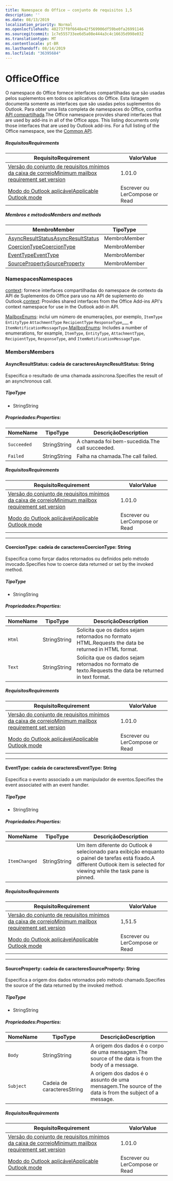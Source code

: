 ```yaml
---
title: Namespace do Office – conjunto de requisitos 1,5
description: ''
ms.date: 08/13/2019
localization_priority: Normal
ms.openlocfilehash: 402737f0f6648e42f569906df59be0fa26991146
ms.sourcegitcommit: 1c7e555733ee6d5a08e444a3c4c16635d998e032
ms.translationtype: MT
ms.contentlocale: pt-BR
ms.lasthandoff: 08/14/2019
ms.locfileid: "36395684"
---
```

# <a name="office"></a><span data-ttu-id="a8867-102">Office</span><span class="sxs-lookup"><span data-stu-id="a8867-102">Office</span></span>

<span data-ttu-id="a8867-p101">O namespace do Office fornece interfaces compartilhadas que são usadas pelos suplementos em todos os aplicativos do Office. Esta listagem documenta somente as interfaces que são usadas pelos suplementos do Outlook. Para obter uma lista completa de namespaces do Office, confira [API compartilhada](/javascript/api/office).</span><span class="sxs-lookup"><span data-stu-id="a8867-p101">The Office namespace provides shared interfaces that are used by add-ins in all of the Office apps. This listing documents only those interfaces that are used by Outlook add-ins. For a full listing of the Office namespace, see the [Common API](/javascript/api/office).</span></span>

##### <a name="requirements"></a><span data-ttu-id="a8867-105">Requisitos</span><span class="sxs-lookup"><span data-stu-id="a8867-105">Requirements</span></span>

|<span data-ttu-id="a8867-106">Requisito</span><span class="sxs-lookup"><span data-stu-id="a8867-106">Requirement</span></span>| <span data-ttu-id="a8867-107">Valor</span><span class="sxs-lookup"><span data-stu-id="a8867-107">Value</span></span>|
|---|---|
|[<span data-ttu-id="a8867-108">Versão do conjunto de requisitos mínimos da caixa de correio</span><span class="sxs-lookup"><span data-stu-id="a8867-108">Minimum mailbox requirement set version</span></span>](/office/dev/add-ins/reference/requirement-sets/outlook-api-requirement-sets)| <span data-ttu-id="a8867-109">1.0</span><span class="sxs-lookup"><span data-stu-id="a8867-109">1.0</span></span>|
|[<span data-ttu-id="a8867-110">Modo do Outlook aplicável</span><span class="sxs-lookup"><span data-stu-id="a8867-110">Applicable Outlook mode</span></span>](/outlook/add-ins/#extension-points)| <span data-ttu-id="a8867-111">Escrever ou Ler</span><span class="sxs-lookup"><span data-stu-id="a8867-111">Compose or Read</span></span>|

##### <a name="members-and-methods"></a><span data-ttu-id="a8867-112">Membros e métodos</span><span class="sxs-lookup"><span data-stu-id="a8867-112">Members and methods</span></span>

| <span data-ttu-id="a8867-113">Membro</span><span class="sxs-lookup"><span data-stu-id="a8867-113">Member</span></span> | <span data-ttu-id="a8867-114">Tipo</span><span class="sxs-lookup"><span data-stu-id="a8867-114">Type</span></span> |
|--------|------|
| [<span data-ttu-id="a8867-115">AsyncResultStatus</span><span class="sxs-lookup"><span data-stu-id="a8867-115">AsyncResultStatus</span></span>](#asyncresultstatus-string) | <span data-ttu-id="a8867-116">Membro</span><span class="sxs-lookup"><span data-stu-id="a8867-116">Member</span></span> |
| [<span data-ttu-id="a8867-117">CoercionType</span><span class="sxs-lookup"><span data-stu-id="a8867-117">CoercionType</span></span>](#coerciontype-string) | <span data-ttu-id="a8867-118">Membro</span><span class="sxs-lookup"><span data-stu-id="a8867-118">Member</span></span> |
| [<span data-ttu-id="a8867-119">EventType</span><span class="sxs-lookup"><span data-stu-id="a8867-119">EventType</span></span>](#eventtype-string) | <span data-ttu-id="a8867-120">Membro</span><span class="sxs-lookup"><span data-stu-id="a8867-120">Member</span></span> |
| [<span data-ttu-id="a8867-121">SourceProperty</span><span class="sxs-lookup"><span data-stu-id="a8867-121">SourceProperty</span></span>](#sourceproperty-string) | <span data-ttu-id="a8867-122">Membro</span><span class="sxs-lookup"><span data-stu-id="a8867-122">Member</span></span> |

### <a name="namespaces"></a><span data-ttu-id="a8867-123">Namespaces</span><span class="sxs-lookup"><span data-stu-id="a8867-123">Namespaces</span></span>

<span data-ttu-id="a8867-124">[context](office.context.md): fornece interfaces compartilhadas do namespace de contexto da API de Suplementos do Office para uso na API de suplemento do Outlook.</span><span class="sxs-lookup"><span data-stu-id="a8867-124">[context](office.context.md): Provides shared interfaces from the Office Add-ins API's context namespace for use in the Outlook add-in API.</span></span>

<span data-ttu-id="a8867-125">[MailboxEnums](/javascript/api/outlook/office.mailboxenums.attachmenttype?view=outlook-js-1.5): inclui um número de enumerações, por exemplo, `ItemType` `EntityType` `AttachmentType` `RecipientType` `ResponseType`,,,,, e `ItemNotificationMessageType`.</span><span class="sxs-lookup"><span data-stu-id="a8867-125">[MailboxEnums](/javascript/api/outlook/office.mailboxenums.attachmenttype?view=outlook-js-1.5): Includes a number of enumerations, for example, `ItemType`, `EntityType`, `AttachmentType`, `RecipientType`, `ResponseType`, and `ItemNotificationMessageType`.</span></span>

### <a name="members"></a><span data-ttu-id="a8867-126">Members</span><span class="sxs-lookup"><span data-stu-id="a8867-126">Members</span></span>

#### <a name="asyncresultstatus-string"></a><span data-ttu-id="a8867-127">AsyncResultStatus: cadeia de caracteres</span><span class="sxs-lookup"><span data-stu-id="a8867-127">AsyncResultStatus: String</span></span>

<span data-ttu-id="a8867-128">Especifica o resultado de uma chamada assíncrona.</span><span class="sxs-lookup"><span data-stu-id="a8867-128">Specifies the result of an asynchronous call.</span></span>

##### <a name="type"></a><span data-ttu-id="a8867-129">Tipo</span><span class="sxs-lookup"><span data-stu-id="a8867-129">Type</span></span>

*   <span data-ttu-id="a8867-130">String</span><span class="sxs-lookup"><span data-stu-id="a8867-130">String</span></span>

##### <a name="properties"></a><span data-ttu-id="a8867-131">Propriedades:</span><span class="sxs-lookup"><span data-stu-id="a8867-131">Properties:</span></span>

|<span data-ttu-id="a8867-132">Nome</span><span class="sxs-lookup"><span data-stu-id="a8867-132">Name</span></span>| <span data-ttu-id="a8867-133">Tipo</span><span class="sxs-lookup"><span data-stu-id="a8867-133">Type</span></span>| <span data-ttu-id="a8867-134">Descrição</span><span class="sxs-lookup"><span data-stu-id="a8867-134">Description</span></span>|
|---|---|---|
|`Succeeded`| <span data-ttu-id="a8867-135">String</span><span class="sxs-lookup"><span data-stu-id="a8867-135">String</span></span>|<span data-ttu-id="a8867-136">A chamada foi bem-sucedida.</span><span class="sxs-lookup"><span data-stu-id="a8867-136">The call succeeded.</span></span>|
|`Failed`| <span data-ttu-id="a8867-137">String</span><span class="sxs-lookup"><span data-stu-id="a8867-137">String</span></span>|<span data-ttu-id="a8867-138">Falha na chamada.</span><span class="sxs-lookup"><span data-stu-id="a8867-138">The call failed.</span></span>|

##### <a name="requirements"></a><span data-ttu-id="a8867-139">Requisitos</span><span class="sxs-lookup"><span data-stu-id="a8867-139">Requirements</span></span>

|<span data-ttu-id="a8867-140">Requisito</span><span class="sxs-lookup"><span data-stu-id="a8867-140">Requirement</span></span>| <span data-ttu-id="a8867-141">Valor</span><span class="sxs-lookup"><span data-stu-id="a8867-141">Value</span></span>|
|---|---|
|[<span data-ttu-id="a8867-142">Versão do conjunto de requisitos mínimos da caixa de correio</span><span class="sxs-lookup"><span data-stu-id="a8867-142">Minimum mailbox requirement set version</span></span>](/office/dev/add-ins/reference/requirement-sets/outlook-api-requirement-sets)| <span data-ttu-id="a8867-143">1.0</span><span class="sxs-lookup"><span data-stu-id="a8867-143">1.0</span></span>|
|[<span data-ttu-id="a8867-144">Modo do Outlook aplicável</span><span class="sxs-lookup"><span data-stu-id="a8867-144">Applicable Outlook mode</span></span>](/outlook/add-ins/#extension-points)| <span data-ttu-id="a8867-145">Escrever ou Ler</span><span class="sxs-lookup"><span data-stu-id="a8867-145">Compose or Read</span></span>|

---

#### <a name="coerciontype-string"></a><span data-ttu-id="a8867-146">CoercionType: cadeia de caracteres</span><span class="sxs-lookup"><span data-stu-id="a8867-146">CoercionType: String</span></span>

<span data-ttu-id="a8867-147">Especifica como forçar dados retornados ou definidos pelo método invocado.</span><span class="sxs-lookup"><span data-stu-id="a8867-147">Specifies how to coerce data returned or set by the invoked method.</span></span>

##### <a name="type"></a><span data-ttu-id="a8867-148">Tipo</span><span class="sxs-lookup"><span data-stu-id="a8867-148">Type</span></span>

*   <span data-ttu-id="a8867-149">String</span><span class="sxs-lookup"><span data-stu-id="a8867-149">String</span></span>

##### <a name="properties"></a><span data-ttu-id="a8867-150">Propriedades:</span><span class="sxs-lookup"><span data-stu-id="a8867-150">Properties:</span></span>

|<span data-ttu-id="a8867-151">Nome</span><span class="sxs-lookup"><span data-stu-id="a8867-151">Name</span></span>| <span data-ttu-id="a8867-152">Tipo</span><span class="sxs-lookup"><span data-stu-id="a8867-152">Type</span></span>| <span data-ttu-id="a8867-153">Descrição</span><span class="sxs-lookup"><span data-stu-id="a8867-153">Description</span></span>|
|---|---|---|
|`Html`| <span data-ttu-id="a8867-154">String</span><span class="sxs-lookup"><span data-stu-id="a8867-154">String</span></span>|<span data-ttu-id="a8867-155">Solicita que os dados sejam retornados no formato HTML.</span><span class="sxs-lookup"><span data-stu-id="a8867-155">Requests the data be returned in HTML format.</span></span>|
|`Text`| <span data-ttu-id="a8867-156">String</span><span class="sxs-lookup"><span data-stu-id="a8867-156">String</span></span>|<span data-ttu-id="a8867-157">Solicita que os dados sejam retornados no formato de texto.</span><span class="sxs-lookup"><span data-stu-id="a8867-157">Requests the data be returned in text format.</span></span>|

##### <a name="requirements"></a><span data-ttu-id="a8867-158">Requisitos</span><span class="sxs-lookup"><span data-stu-id="a8867-158">Requirements</span></span>

|<span data-ttu-id="a8867-159">Requisito</span><span class="sxs-lookup"><span data-stu-id="a8867-159">Requirement</span></span>| <span data-ttu-id="a8867-160">Valor</span><span class="sxs-lookup"><span data-stu-id="a8867-160">Value</span></span>|
|---|---|
|[<span data-ttu-id="a8867-161">Versão do conjunto de requisitos mínimos da caixa de correio</span><span class="sxs-lookup"><span data-stu-id="a8867-161">Minimum mailbox requirement set version</span></span>](/office/dev/add-ins/reference/requirement-sets/outlook-api-requirement-sets)| <span data-ttu-id="a8867-162">1.0</span><span class="sxs-lookup"><span data-stu-id="a8867-162">1.0</span></span>|
|[<span data-ttu-id="a8867-163">Modo do Outlook aplicável</span><span class="sxs-lookup"><span data-stu-id="a8867-163">Applicable Outlook mode</span></span>](/outlook/add-ins/#extension-points)| <span data-ttu-id="a8867-164">Escrever ou Ler</span><span class="sxs-lookup"><span data-stu-id="a8867-164">Compose or Read</span></span>|

---

#### <a name="eventtype-string"></a><span data-ttu-id="a8867-165">EventType: cadeia de caracteres</span><span class="sxs-lookup"><span data-stu-id="a8867-165">EventType: String</span></span>

<span data-ttu-id="a8867-166">Especifica o evento associado a um manipulador de eventos.</span><span class="sxs-lookup"><span data-stu-id="a8867-166">Specifies the event associated with an event handler.</span></span>

##### <a name="type"></a><span data-ttu-id="a8867-167">Tipo</span><span class="sxs-lookup"><span data-stu-id="a8867-167">Type</span></span>

*   <span data-ttu-id="a8867-168">String</span><span class="sxs-lookup"><span data-stu-id="a8867-168">String</span></span>

##### <a name="properties"></a><span data-ttu-id="a8867-169">Propriedades:</span><span class="sxs-lookup"><span data-stu-id="a8867-169">Properties:</span></span>

| <span data-ttu-id="a8867-170">Nome</span><span class="sxs-lookup"><span data-stu-id="a8867-170">Name</span></span> | <span data-ttu-id="a8867-171">Tipo</span><span class="sxs-lookup"><span data-stu-id="a8867-171">Type</span></span> | <span data-ttu-id="a8867-172">Descrição</span><span class="sxs-lookup"><span data-stu-id="a8867-172">Description</span></span> |
|---|---|---|
|`ItemChanged`| <span data-ttu-id="a8867-173">String</span><span class="sxs-lookup"><span data-stu-id="a8867-173">String</span></span> | <span data-ttu-id="a8867-174">Um item diferente do Outlook é selecionado para exibição enquanto o painel de tarefas está fixado.</span><span class="sxs-lookup"><span data-stu-id="a8867-174">A different Outlook item is selected for viewing while the task pane is pinned.</span></span> |

##### <a name="requirements"></a><span data-ttu-id="a8867-175">Requisitos</span><span class="sxs-lookup"><span data-stu-id="a8867-175">Requirements</span></span>

|<span data-ttu-id="a8867-176">Requisito</span><span class="sxs-lookup"><span data-stu-id="a8867-176">Requirement</span></span>| <span data-ttu-id="a8867-177">Valor</span><span class="sxs-lookup"><span data-stu-id="a8867-177">Value</span></span>|
|---|---|
|[<span data-ttu-id="a8867-178">Versão do conjunto de requisitos mínimos da caixa de correio</span><span class="sxs-lookup"><span data-stu-id="a8867-178">Minimum mailbox requirement set version</span></span>](/office/dev/add-ins/reference/requirement-sets/outlook-api-requirement-sets)| <span data-ttu-id="a8867-179">1,5</span><span class="sxs-lookup"><span data-stu-id="a8867-179">1.5</span></span> |
|[<span data-ttu-id="a8867-180">Modo do Outlook aplicável</span><span class="sxs-lookup"><span data-stu-id="a8867-180">Applicable Outlook mode</span></span>](/outlook/add-ins/#extension-points)| <span data-ttu-id="a8867-181">Escrever ou Ler</span><span class="sxs-lookup"><span data-stu-id="a8867-181">Compose or Read</span></span> |

---

#### <a name="sourceproperty-string"></a><span data-ttu-id="a8867-182">SourceProperty: cadeia de caracteres</span><span class="sxs-lookup"><span data-stu-id="a8867-182">SourceProperty: String</span></span>

<span data-ttu-id="a8867-183">Especifica a origem dos dados retornados pelo método chamado.</span><span class="sxs-lookup"><span data-stu-id="a8867-183">Specifies the source of the data returned by the invoked method.</span></span>

##### <a name="type"></a><span data-ttu-id="a8867-184">Tipo</span><span class="sxs-lookup"><span data-stu-id="a8867-184">Type</span></span>

*   <span data-ttu-id="a8867-185">String</span><span class="sxs-lookup"><span data-stu-id="a8867-185">String</span></span>

##### <a name="properties"></a><span data-ttu-id="a8867-186">Propriedades:</span><span class="sxs-lookup"><span data-stu-id="a8867-186">Properties:</span></span>

|<span data-ttu-id="a8867-187">Nome</span><span class="sxs-lookup"><span data-stu-id="a8867-187">Name</span></span>| <span data-ttu-id="a8867-188">Tipo</span><span class="sxs-lookup"><span data-stu-id="a8867-188">Type</span></span>| <span data-ttu-id="a8867-189">Descrição</span><span class="sxs-lookup"><span data-stu-id="a8867-189">Description</span></span>|
|---|---|---|
|`Body`| <span data-ttu-id="a8867-190">String</span><span class="sxs-lookup"><span data-stu-id="a8867-190">String</span></span>|<span data-ttu-id="a8867-191">A origem dos dados é o corpo de uma mensagem.</span><span class="sxs-lookup"><span data-stu-id="a8867-191">The source of the data is from the body of a message.</span></span>|
|`Subject`| <span data-ttu-id="a8867-192">Cadeia de caracteres</span><span class="sxs-lookup"><span data-stu-id="a8867-192">String</span></span>|<span data-ttu-id="a8867-193">A origem dos dados é o assunto de uma mensagem.</span><span class="sxs-lookup"><span data-stu-id="a8867-193">The source of the data is from the subject of a message.</span></span>|

##### <a name="requirements"></a><span data-ttu-id="a8867-194">Requisitos</span><span class="sxs-lookup"><span data-stu-id="a8867-194">Requirements</span></span>

|<span data-ttu-id="a8867-195">Requisito</span><span class="sxs-lookup"><span data-stu-id="a8867-195">Requirement</span></span>| <span data-ttu-id="a8867-196">Valor</span><span class="sxs-lookup"><span data-stu-id="a8867-196">Value</span></span>|
|---|---|
|[<span data-ttu-id="a8867-197">Versão do conjunto de requisitos mínimos da caixa de correio</span><span class="sxs-lookup"><span data-stu-id="a8867-197">Minimum mailbox requirement set version</span></span>](/office/dev/add-ins/reference/requirement-sets/outlook-api-requirement-sets)| <span data-ttu-id="a8867-198">1.0</span><span class="sxs-lookup"><span data-stu-id="a8867-198">1.0</span></span>|
|[<span data-ttu-id="a8867-199">Modo do Outlook aplicável</span><span class="sxs-lookup"><span data-stu-id="a8867-199">Applicable Outlook mode</span></span>](/outlook/add-ins/#extension-points)| <span data-ttu-id="a8867-200">Escrever ou Ler</span><span class="sxs-lookup"><span data-stu-id="a8867-200">Compose or Read</span></span>|
